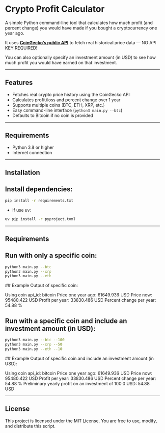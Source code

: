 # Crypto Profit Calculator

A simple Python command-line tool that calculates how much profit
(and percent change) you would have made if you bought a cryptocurrency one year ago.

It uses **[CoinGecko’s public API](https://www.coingecko.com/en/api)**
to fetch real historical price data — NO API KEY REQUIRED!

You can also optionally specify an investment amount (in USD)
to see how much profit you would have earned on that investment.

---

## Features

- Fetches real crypto price history using the CoinGecko API
- Calculates profit/loss and percent change over 1 year
- Supports multiple coins (BTC, ETH, XRP, etc.)
- Easy command-line interface (`python3 main.py --btc`)
- Defaults to Bitcoin if no coin is provided

---

##  Requirements

- Python 3.8 or higher
- Internet connection

---

## Installation
## Install dependencies:

```bash
pip install -r requirements.txt
```

- if use uv:
```bash
uv pip install -r pyproject.toml
```
---

##  Requirements
## Run with only a specific coin:

```bash
python3 main.py --btc
python3 main.py --xrp
python3 main.py --eth
```
## Example Output of specific coin:

Using coin api_id: bitcoin
Price one year ago: 61649.936 USD
Price now: 95480.422 USD
Profit per year: 33830.486 USD
Percent change per year: 54.88 %

## Run with a specific coin and include an investment amount (in USD):

```bash
python3 main.py --btc --100
python3 main.py --xrp --50
python3 main.py --eth --10
```

## Example Output of specific coin and include an investment amount (in USD):

Using coin api_id: bitcoin
Price one year ago: 61649.936 USD
Price now: 95480.422 USD
Profit per year: 33830.486 USD
Percent change per year: 54.88 %
Preliminary yearly profit on an investment of 100.0 USD: 54.88 USD

---

## License
This project is licensed under the MIT License.
You are free to use, modify, and distribute this script.
